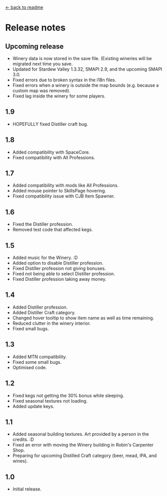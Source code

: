 [← back to readme](README.md)

# Release notes
## Upcoming release
* Winery data is now stored in the save file. (Existing wineries will be migrated next time you save.
* Updated for Stardew Valley 1.3.32, SMAPI 2.9, and the upcoming SMAPI 3.0.
* Fixed errors due to broken syntax in the i18n files.
* Fixed errors when a winery is outside the map bounds (e.g. because a custom map was removed).
* Fixed lag inside the winery for some players.

## 1.9
* HOPEFULLY fixed Distiller craft bug.

## 1.8
* Added compatibility with SpaceCore.
* Fixed compatibility with All Professions.

## 1.7
* Added compatibility with mods like All Professions.
* Added mouse pointer to SkillsPage hovering.
* Fixed compatibility issue with CJB Item Spawner.

## 1.6
* Fixed the Distiller profession.
* Removed test code that affected kegs.

## 1.5
* Added music for the Winery. :D
* Added option to disable Distiller profession.
* Fixed Distiller profession not giving bonuses.
* Fixed not being able to select Distiller profession.
* Fixed Distiller profession taking away money.

## 1.4
* Added Distiller profession.
* Added Distiller Craft category.
* Changed hover tooltip to show item name as well as time remaining.
* Reduced clutter in the winery interior.
* Fixed small bugs.

## 1.3
* Added MTN compatibility.
* Fixed some small bugs.
* Optimised code.

## 1.2
* Fixed kegs not getting the 30% bonus while sleeping.
* Fixed seasonal textures not loading.
* Added update keys.

## 1.1
* Added seasonal building textures. Art provided by a person in the credits. :D
* Fixed an error with moving the Winery building in Robin's Carpenter Shop.
* Preparing for upcoming Distilled Craft category (beer, mead, IPA, and wines).

## 1.0
* Initial release.
